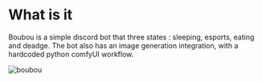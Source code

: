 # What is it

Boubou is a simple discord bot that three states : sleeping, esports, eating and deadge.
The bot also has an image generation integration, with a hardcoded python comfyUI workflow.

![boubou](https://github.com/Aatrick/Boubou/assets/113598245/ca103943-ffe5-4e85-85e4-0a45e092f601)
